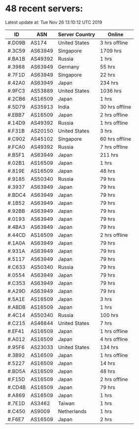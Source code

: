 # 48 recent servers:

Latest update at: Tue Nov 26 13:10:12 UTC 2019

| ID | ASN | Server Country | Online |
| -- | --- | -------------- | ------ |
| #.D09B | AS174 | United States | 3 hrs offline |
| #.3C59 | AS63949 | Singapore | 1709 hrs |
| #.BA1B | AS49392 | Russia | 1 hrs |
| #.3988 | AS63949 | Germany | 55 hrs |
| #.7F1D | AS63949 | Singapore | 22 hrs |
| #.42A0 | AS63949 | Japan | 234 hrs |
| #.9FC3 | AS53889 | United States | 1036 hrs |
| #.2CB6 | AS16509 | Japan | 1 hrs |
| #.5D79 | AS35913 | India | 30 hrs offline |
| #.EBB7 | AS16509 | Japan | 2 hrs offline |
| #.14D9 | AS49392 | Russia | 1 hrs offline |
| #.F31B | AS20150 | United States | 3 hrs |
| #.C902 | AS45102 | Singapore | 60 hrs offline |
| #.FCA0 | AS49392 | Russia | 7 hrs offline |
| #.B5F1 | AS63949 | Japan | 211 hrs |
| #.02B1 | AS16509 | Japan | 1 hrs |
| #.819E | AS16509 | Japan | 48 hrs |
| #.9185 | AS50340 | Russia | 79 hrs |
| #.3937 | AS63949 | Japan | 79 hrs |
| #.BDC4 | AS63949 | Japan | 79 hrs |
| #.1B52 | AS63949 | Japan | 79 hrs |
| #.92BB | AS63949 | Japan | 79 hrs |
| #.0193 | AS63949 | Japan | 79 hrs |
| #.4BA3 | AS63949 | Japan | 79 hrs |
| #.44CD | AS16509 | Japan | 2 hrs offline |
| #.1A0A | AS63949 | Japan | 79 hrs |
| #.931A | AS63949 | Japan | 79 hrs |
| #.5117 | AS63949 | Japan | 79 hrs |
| #.C633 | AS50340 | Russia | 79 hrs |
| #.0554 | AS63949 | Japan | 79 hrs |
| #.C353 | AS63949 | Japan | 79 hrs |
| #.A29D | AS63949 | Japan | 79 hrs |
| #.5A1E | AS16509 | Japan | 3 hrs |
| #.ABDB | AS16509 | Japan | 1 hrs |
| #.4C14 | AS50340 | Russia | 100 hrs |
| #.C215 | AS46844 | United States | 7 hrs |
| #.EF41 | AS16509 | Japan | 1 hrs offline |
| #.A012 | AS16509 | Japan | 4 hrs offline |
| #.95F6 | AS23033 | United States | 134 hrs |
| #.3B92 | AS16509 | Japan | 1 hrs offline |
| #.5227 | AS16509 | Japan | 14 hrs |
| #.BD5A | AS16509 | Japan | 48 hrs |
| #.F15D | AS16509 | Japan | 2 hrs offline |
| #.CD4B | AS16509 | Japan | 79 hrs |
| #.A869 | AS16509 | Japan | 1 hrs |
| #.7E1D | AS3462 | Taiwan | 1 hrs |
| #.C450 | AS9009 | Netherlands | 1 hrs |
| #.F6E7 | AS16509 | Japan | 2 hrs |

